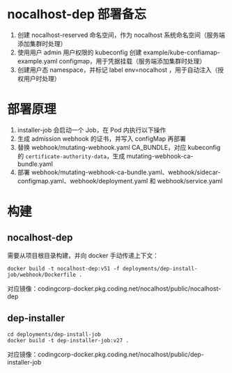 # nocalhost-dep 部署备忘
1. 创建 nocalhost-reserved 命名空间，作为 nocalhost 系统命名空间（服务端添加集群时处理）
2. 使用用户 admin 用户权限的 kubeconfig 创建 example/kube-confiamap-example.yaml configmap，用于凭据挂载（服务端添加集群时处理）
3. 创建用户态 namespace，并标记 label env=nocalhost ，用于自动注入（授权用户时处理）

# 部署原理
1. installer-job 会启动一个 Job，在 Pod 内执行以下操作
2. 生成 admission webhook 的证书，并写入 configMap 再部署
3. 替换 webhook/mutating-webhook.yaml CA_BUNDLE，对应 kubeconfig 的 `certificate-authority-data`，生成 mutating-webhook-ca-bundle.yaml
4. 部署 webhook/mutating-webhook-ca-bundle.yaml、webhook/sidecar-configmap.yaml、webhook/deployment.yaml 和 webhook/service.yaml

# 构建
## nocalhost-dep
需要从项目根目录构建，并向 docker 手动传递上下文：
```
docker build -t nocalhost-dep:v51 -f deployments/dep-install-job/webhook/Dockerfile .
```
对应镜像：codingcorp-docker.pkg.coding.net/nocalhost/public/nocalhost-dep

## dep-installer

```
cd deployments/dep-install-job
docker build -t dep-installer-job:v27 .
```

对应镜像：codingcorp-docker.pkg.coding.net/nocalhost/public/dep-installer-job